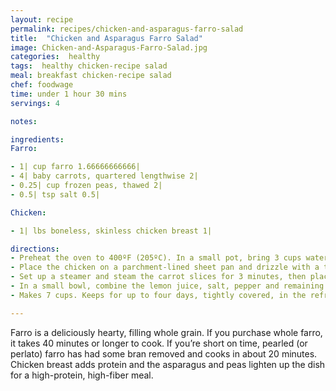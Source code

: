 ```yaml
---
layout: recipe
permalink: recipes/chicken-and-asparagus-farro-salad
title:  "Chicken and Asparagus Farro Salad"
image: Chicken-and-Asparagus-Farro-Salad.jpg
categories:  healthy 
tags:  healthy chicken-recipe salad
meal: breakfast chicken-recipe salad
chef: foodwage
time: under 1 hour 30 mins
servings: 4

notes:

ingredients:
Farro:

- 1| cup farro 1.66666666666|
- 4| baby carrots, quartered lengthwise 2|
- 0.25| cup frozen peas, thawed 2|
- 0.5| tsp salt 0.5|

Chicken:

- 1| lbs boneless, skinless chicken breast 1|

directions:
- Preheat the oven to 400ºF (205ºC). In a small pot, bring 3 cups water to a boil and add the farro. Place a lid, slightly ajar, on the pot, and reduce to a simmer for 25–45 minutes, depending on the type of farro. When the farro is tender, drain in a fine mesh strainer. Let cool.
- Place the chicken on a parchment-lined sheet pan and drizzle with a teaspoon of olive oil. Bake for 20–25 minutes, until the chicken reaches an internal temperature of 160ºF (71ºC). Cool the pan on a rack, when cool enough to handle, shred and set aside.
- Set up a steamer and steam the carrot slices for 3 minutes, then place the asparagus on top of the carrots and steam 2 minutes longer. Drain and add to the farro with the peas, parsley and chicken.
- In a small bowl, combine the lemon juice, salt, pepper and remaining olive oil and whisk to combine. Drizzle over the farro mixture and toss to coat.
- Makes 7 cups. Keeps for up to four days, tightly covered, in the refrigerator.

---
```


Farro is a deliciously hearty, filling whole grain. If you purchase whole farro, it takes 40 minutes or longer to cook. If you’re short on time, pearled (or perlato) farro has had some bran removed and cooks in about 20 minutes. Chicken breast adds protein and the asparagus and peas lighten up the dish for a high-protein, high-fiber meal.

